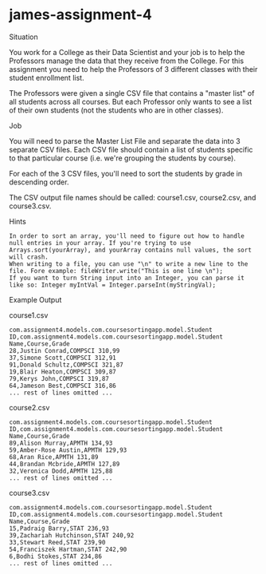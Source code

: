 # james-assignment-4

Situation

You work for a College as their Data Scientist and your job is to help the Professors manage the data that they receive from the College. For this assignment you need to help the Professors of 3 different classes with their student enrollment list. 

The Professors were given a single CSV file that contains a "master list" of all students across all courses. But each Professor only wants to see a list of their own students (not the students who are in other classes).

Job

You will need to parse the Master List File and separate the data into 3 separate CSV files. Each CSV file should contain a list of students specific to that particular course (i.e. we're grouping the students by course). 

For each of the 3 CSV files, you'll need to sort the students by grade in descending order.

The CSV output file names should be called: course1.csv, course2.csv, and course3.csv.

Hints

    In order to sort an array, you'll need to figure out how to handle null entries in your array. If you're trying to use Arrays.sort(yourArray), and yourArray contains null values, the sort will crash. 
    When writing to a file, you can use "\n" to write a new line to the file. Fore example: fileWriter.write("This is one line \n");
    If you want to turn String input into an Integer, you can parse it like so: Integer myIntVal = Integer.parseInt(myStringVal);


Example Output

course1.csv

    com.assignment4.models.com.coursesortingapp.model.Student ID,com.assignment4.models.com.coursesortingapp.model.Student Name,Course,Grade
    28,Justin Conrad,COMPSCI 310,99
    37,Simone Scott,COMPSCI 312,91
    91,Donald Schultz,COMPSCI 321,87
    19,Blair Heaton,COMPSCI 309,87
    79,Kerys John,COMPSCI 319,87
    64,Jameson Best,COMPSCI 316,86
    ... rest of lines omitted ...


course2.csv

    com.assignment4.models.com.coursesortingapp.model.Student ID,com.assignment4.models.com.coursesortingapp.model.Student Name,Course,Grade
    89,Alison Murray,APMTH 134,93
    59,Amber-Rose Austin,APMTH 129,93
    68,Aran Rice,APMTH 131,89
    44,Brandan Mcbride,APMTH 127,89
    32,Veronica Dodd,APMTH 125,88
    ... rest of lines omitted ...


course3.csv

    com.assignment4.models.com.coursesortingapp.model.Student ID,com.assignment4.models.com.coursesortingapp.model.Student Name,Course,Grade
    15,Padraig Barry,STAT 236,93
    39,Zachariah Hutchinson,STAT 240,92
    33,Stewart Reed,STAT 239,90
    54,Franciszek Hartman,STAT 242,90
    6,Bodhi Stokes,STAT 234,86
    ... rest of lines omitted ...
